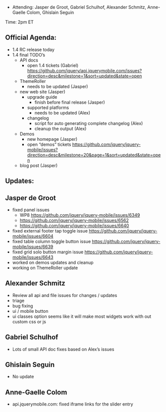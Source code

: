 * Attending: Jasper de Groot, Gabriel Schulhof, Alexander Schmitz, Anne-Gaelle Colom, Ghislain Seguin


Time: 2pm ET

## Official Agenda:
* 1.4 RC release today
* 1.4 final TODO’s
  - API docs
    * open 1.4 tickets (Gabriel) https://github.com/jquery/api.jquerymobile.com/issues?direction=desc&milestone=1&sort=updated&state=open
  - ThemeRoller
    * needs to be updated (Jasper)
  - new web site (Jasper)
    * upgrade guide
      - finish before final release (Jasper)
    * supported platforms
      - needs to be updated (Alex)
    * changelog
      - script for auto generating complete changelog (Alex)
      - cleanup the output (Alex)
  - Demos
    * new homepage (Jasper)
    * open “demos” tickets https://github.com/jquery/jquery-mobile/issues?direction=desc&milestone=20&page=1&sort=updated&state=open
  - blog post (Jasper)



## Updates:

## Jasper de Groot
* fixed panel issues
  - WP8 https://github.com/jquery/jquery-mobile/issues/6349
  - https://github.com/jquery/jquery-mobile/issues/6562
  - https://github.com/jquery/jquery-mobile/issues/6640
* fixed external footer tap toggle issue https://github.com/jquery/jquery-mobile/issues/6604
* fixed table column toggle button issue https://github.com/jquery/jquery-mobile/issues/6639
* fixed grid solo button margin issue https://github.com/jquery/jquery-mobile/issues/6643 
* worked on demos updates and cleanup
* working on ThemeRoller update


## Alexander Schmitz
* Review all api and file issues for changes / updates
* triage
* bug fixing
* ui / mobile button
* ui classes option seems like it will make most widgets work with out custom css or js


## Gabriel Schulhof
* Lots of small API doc fixes based on Alex’s issues


## Ghislain Seguin
* No update

## Anne-Gaelle Colom
* api.jquerymobile.com: fixed iframe links for the slider entry

